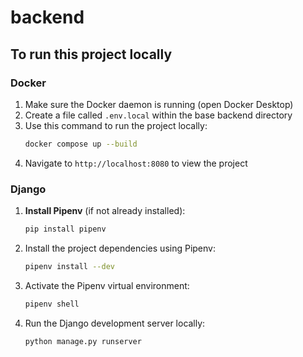 # backend

## To run this project locally
### Docker 
1. Make sure the Docker daemon is running (open Docker Desktop)
2. Create a file called ```.env.local``` within the base backend directory
3. Use this command to run the project locally:
   ``` bash
   docker compose up --build
   ```
4. Navigate to `http://localhost:8080` to view the project

### Django
1. **Install Pipenv** (if not already installed):
   ```bash
   pip install pipenv
2. Install the project dependencies using Pipenv:
   ``` bash
   pipenv install --dev
   ```
3. Activate the Pipenv virtual environment:
   ``` bash
   pipenv shell
   ```
4. Run the Django development server locally:
   ``` bash
   python manage.py runserver
   ```
